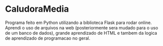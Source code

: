 # CaludoraMedia
Programa feito em Python utilizando a biblioteca Flask para rodar online. Aprendi o uso de arquivos na web (posteriormente sera mudado para o uso de um 
banco de dados), grande aprendizado de HTML e tambem da logica de aprendizado de programacao no geral.
